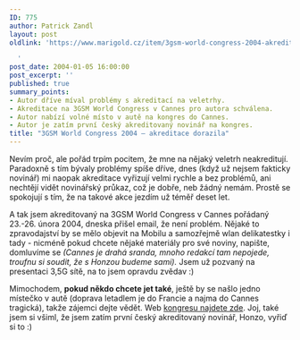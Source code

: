 ```yaml
---
ID: 775
author: Patrick Zandl
layout: post
oldlink: 'https://www.marigold.cz/item/3gsm-world-congress-2004-akreditace-dorazila

  '
post_date: 2004-01-05 16:00:00
post_excerpt: ''
published: true
summary_points:
- Autor dříve míval problémy s akreditací na veletrhy.
- Akreditace na 3GSM World Congress v Cannes pro autora schválena.
- Autor nabízí volné místo v autě na kongres do Cannes.
- Autor je zatím první český akreditovaný novinář na kongres.
title: "3GSM World Congress 2004 – akreditace dorazila"
---
```


<p>
Nevím proč, ale pořád trpím pocitem, že mne na nějaký veletrh neakreditují. Paradoxně s tím bývaly problémy spíše dříve, dnes (když už nejsem fakticky novinář) mi naopak akreditace vyřizují velmi rychle a bez problémů, ani nechtějí vidět novinářský průkaz, což je dobře, neb žádný nemám. Prostě se spokojují s tím, že na takové akce jezdím už téměř deset let. </p>

<p>
A tak jsem akreditovaný na 3GSM World Congress v Cannes pořádaný 23.-26. února 2004, dneska přišel email, že není problém. Nějaké to zpravodajství by se mělo objevit na Mobilu a samozřejmě wlan delikatestky i tady - nicméně pokud chcete nějaké materiály pro své noviny, napište, domluvíme se <EM>(Cannes je drahá sranda, mnoho redakcí tam nepojede, troufnu si soudit, že s Honzou budeme sami).</EM> Jsem už pozvaný na presentaci 3,5G sítě, na to jsem opravdu zvědav :)</p>

<p>
Mimochodem, <STRONG>pokud někdo chcete jet také</STRONG>, ještě by se našlo jedno místečko v autě (doprava letadlem je do Francie a najma do Cannes tragická), takže zájemci dejte vědět. Web <A href="http://www.3gsmworldcongress.com/" target=_blank>kongresu najdete zde</A>. Joj, také jsem si všiml, že jsem zatím první český akreditovaný novinář, Honzo, vyřiď si to :)</p>
